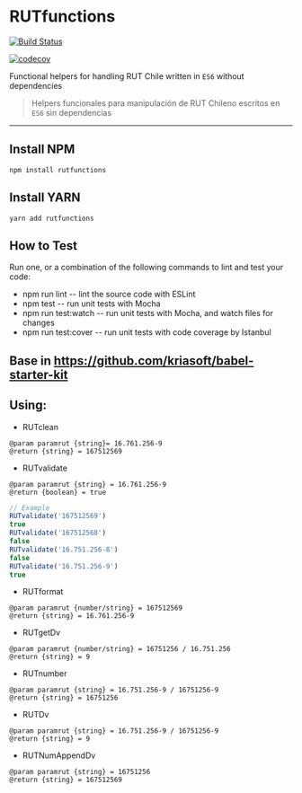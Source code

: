 # RUTfunctions

[![Build Status](https://travis-ci.org/claudioDcv/RUTfunctions.svg?branch=master)](https://travis-ci.org/claudioDcv/RUTfunctions)

[![codecov](https://codecov.io/gh/claudioDcv/RUTfunctions/branch/master/graph/badge.svg)](https://codecov.io/gh/claudioDcv/RUTfunctions)

Functional helpers for handling RUT Chile written in `ES6` without dependencies

> Helpers funcionales para manipulación de RUT Chileno escritos en `ES6` sin dependencias

--------------------------------------------------------------------------------

## Install NPM

`npm install rutfunctions`

## Install YARN

`yarn add rutfunctions`

## How to Test

Run one, or a combination of the following commands to lint and test your code:

- npm run lint -- lint the source code with ESLint
- npm test -- run unit tests with Mocha
- npm run test:watch -- run unit tests with Mocha, and watch files for changes
- npm run test:cover -- run unit tests with code coverage by Istanbul

## Base in <https://github.com/kriasoft/babel-starter-kit>

## Using:

- RUTclean

```
@param paramrut {string}= 16.761.256-9
@return {string} = 167512569
```

- RUTvalidate

```
@param paramrut {string} = 16.761.256-9
@return {boolean} = true
```

```javascript
// Example
RUTvalidate('167512569')
true
RUTvalidate('167512568')
false
RUTvalidate('16.751.256-8')
false
RUTvalidate('16.751.256-9')
true
```

- RUTformat

```
@param paramrut {number/string} = 167512569
@return {string} = 16.761.256-9
```

- RUTgetDv

```
@param paramrut {number/string} = 16751256 / 16.751.256
@return {string} = 9
```

- RUTnumber

```
@param paramrut {string} = 16.751.256-9 / 16751256-9
@return {string} = 16751256
```

- RUTDv

```
@param paramrut {string} = 16.751.256-9 / 16751256-9
@return {string} = 9
```

- RUTNumAppendDv

```
@param paramrut {string} = 16751256
@return {string} = 167512569
```
